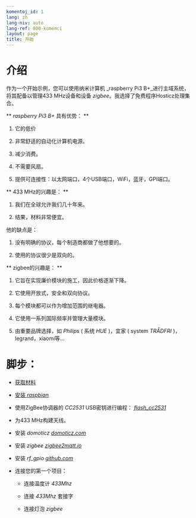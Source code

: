 ```yaml
---
komentoj_id: 1
lang: zh
lang-niv: auto
lang-ref: 000-komenci
layout: page
title: 开始
---
```


# 介绍
作为一个开始示例，您可以使用纳米计算机  _raspberry Pi3 B+_进行主域系统，将其配备以管理433 MHz设备和设备  _zigbee_。我选择了免费程序Hosticz处理集合。  

**    _raspberry Pi3 B+_  具有优势： **  

 1. 它的低价 


 2. 非常舒适的自动化计算机电源。  


 3. 减少消费。  


 4. 不需要风扇。  


 5. 提供可连接性：以太网端口，4个USB端口，WiFi，蓝牙，GPI端口。  




**  433 MHz的兴趣是： **  

 1. 我们在全球允许我们几十年来。  


 2. 结果，材料非常便宜。  



 
他的缺点是： 

 1. 没有明确的协议，每个制造商都做了他想要的。  


 2. 使用的协议很少是双向的。  




**  zigbee的兴趣是： **  

 1. 它旨在实现廉价模块的施工，因此价格逐渐下降。  


 1. 它使用开放式，安全和双向协议。  


 1. 每个模块都可以作为增加范围的继电器。  


 1. 它使用一系列国际频率并管理大量模块。  


 1. 由重要品牌选择，如  _Philips_   ( 系统  _HUE_  )，宜家  (  system   _TRÅDFRI_  )，legrand，xiaomi等...  




# 脚步：

* [ 获取材料 ](_posts/2020-08-31-aparataro.md)  


* [ 安装  _raspbian_  ](_posts/2020-12-22-instali_raspbian.md)  


* 使用ZigBee协调器的  _CC2531_    USB密钥进行编程：  [    _flash\_cc2531_  ](https://jmichault.github.io/flash_cc2531-dok/)  

* 为433 MHz构建天线。  


* 安装  _domoticz_    [   _domoticz.com_  ](https://www.domoticz.com/wiki/Raspberry_Pi)  


* 安装  _zigbee_    [   _zigbee2mqtt.io_  ](https://www.zigbee2mqtt.io/getting_started/running_zigbee2mqtt.html)  


* 安装  _rf\_gpio_    [   _github.com_  ](https://github.com/jmichault/rf_gpio/blob/master/LeguMin.md)  


* 连接您的第一个项目：   


  * 连接温度计  _433Mhz_  


  * 连接  _433Mhz_  套接字


  * 连接灯泡  _zigbee_  



